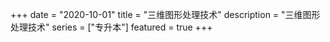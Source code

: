 +++
date = "2020-10-01"
title = "三维图形处理技术"
description = "三维图形处理技术"
series = ["专升本"]
featured = true
+++
